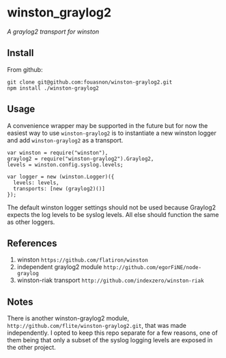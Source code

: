 # winston_graylog2 
_A graylog2 transport for winston_

## Install

From github:

```
git clone git@github.com:fouasnon/winston-graylog2.git
npm install ./winston-graylog2
```

## Usage

A convenience wrapper may be supported in the future but for now the
easiest way to use `winston-graylog2` is to instantiate a new winston
logger and add `winston-graylog2` as a transport.

```
var winston = require("winston"),
graylog2 = require("winston-graylog2").Graylog2,
levels = winston.config.syslog.levels;

var logger = new (winston.Logger)({
  levels: levels,
  transports: [new (graylog2)()]
});
```

The default winston logger settings should not be used because Graylog2
expects the log levels to be syslog levels.  All else should function
the same as other loggers.  


## References
1. winston `https://github.com/flatiron/winston`
2. independent graylog2 module `http://github.com/egorFiNE/node-graylog`
3. winston-riak transport `http://github.com/indexzero/winston-riak`

## Notes
There is another winston-graylog2 module,
`http://github.com/flite/winston-graylog2.git`, that was made
independently. I opted to keep this repo separate for a few reasons,
one of them being that only a subset of the syslog logging levels are
exposed in the other project.
